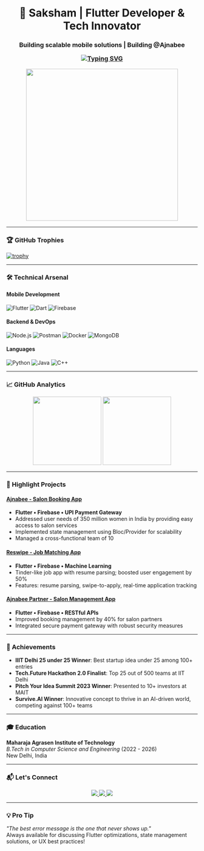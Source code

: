 <h1 align="center">🚀 Saksham | Flutter Developer & Tech Innovator</h1>
<h3 align="center">Building scalable mobile solutions | Building @Ajnabee 

<p align="center">
  <a href="https://git.io/typing-svg"><img src="https://readme-typing-svg.demolab.com?font=Fira+Code&pause=1000&color=00FF00&center=true&vCenter=true&width=435&lines=Flutter+Enthusiast%F0%9F%92%BB;Startup+Founder%F0%9F%92%BC;Clean+Code+Advocate%F0%9F%94%A5;AI+Innovator%F0%9F%A4%96" alt="Typing SVG" /></a>
</p>

<div align="center">
  <img src="https://media.giphy.com/media/v1.Y2lkPTc5MGI3NjExdG9vM2d6Z2p5bm5jY3F4a2p4M3Z4OXE4NnJzMWJsc3p3b3RqZ2x6dCZlcD12MV9pbnRlcm5hbF9naWZfYnlfaWQmY3Q9Zw/qgQUggAC3Pfv687qPC/giphy.gif" width="400"/>
</div>

---

### 🏆 GitHub Trophies
[![trophy](https://github-profile-trophy.vercel.app/?username=saksham0205&theme=onedark&row=1&margin-w=15)](https://github.com/ryo-ma/github-profile-trophy)

---

### 🛠️ Technical Arsenal

#### Mobile Development
![Flutter](https://img.shields.io/badge/Flutter-%2302569B.svg?style=for-the-badge&logo=Flutter&logoColor=white)
![Dart](https://img.shields.io/badge/Dart-0175C2?style=for-the-badge&logo=dart&logoColor=white)
![Firebase](https://img.shields.io/badge/Firebase-FFCA28?style=for-the-badge&logo=firebase&logoColor=black)

#### Backend & DevOps
![Node.js](https://img.shields.io/badge/Node.js-43853D?style=for-the-badge&logo=node.js&logoColor=white)
![Postman](https://img.shields.io/badge/Postman-FF6C37?style=for-the-badge&logo=postman&logoColor=white)
![Docker](https://img.shields.io/badge/Docker-2496ED?style=for-the-badge&logo=docker&logoColor=white)
![MongoDB](https://img.shields.io/badge/MongoDB-47A248?style=for-the-badge&logo=mongodb&logoColor=white)

#### Languages
![Python](https://img.shields.io/badge/Python-3776AB?style=for-the-badge&logo=python&logoColor=white)
![Java](https://img.shields.io/badge/Java-ED8B00?style=for-the-badge&logo=openjdk&logoColor=white)
![C++](https://img.shields.io/badge/C%2B%2B-00599C?style=for-the-badge&logo=c%2B%2B&logoColor=white)

---

### 📈 GitHub Analytics

<p align="center">
  <img height="180em" src="https://github-readme-stats.vercel.app/api?username=saksham0205&show_icons=true&theme=vision-friendly-dark&count_private=true&include_all_commits=true"/>
  <img height="180em" src="https://github-readme-stats.vercel.app/api/top-langs/?username=saksham0205&layout=compact&theme=vision-friendly-dark"/>
</p>


---

### 🚀 Highlight Projects

#### [Ajnabee - Salon Booking App](https://play.google.com/store/apps/details?id=com.ajnabee.ajnabee&pcampaignid=web_share)
- **Flutter • Firebase • UPI Payment Gateway**
- Addressed user needs of 350 million women in India by providing easy access to salon services
- Implemented state management using Bloc/Provider for scalability
- Managed a cross-functional team of 10

#### [Reswipe - Job Matching App](https://github.com/saksham0205/reswipe)
- **Flutter • Firebase • Machine Learning**
- Tinder-like job app with resume parsing; boosted user engagement by 50%
- Features: resume parsing, swipe-to-apply, real-time application tracking

#### [Ajnabee Partner - Salon Management App](https://play.google.com/store/apps/details?id=com.ajnabeecorp.ajnabee_partner&pcampaignid=web_share)
- **Flutter • Firebase • RESTful APIs**
- Improved booking management by 40% for salon partners
- Integrated secure payment gateway with robust security measures

---

### 🏅 Achievements
- **IIIT Delhi 25 under 25 Winner**: Best startup idea under 25 among 100+ entries
- **Tech.Future Hackathon 2.0 Finalist**: Top 25 out of 500 teams at IIT Delhi
- **Pitch Your Idea Summit 2023 Winner**: Presented to 10+ investors at MAIT
- **Survive.AI Winner**: Innovative concept to thrive in an AI-driven world, competing against 100+ teams

---

### 🎓 Education
**Maharaja Agrasen Institute of Technology**  
*B.Tech in Computer Science and Engineering* (2022 - 2026)  
New Delhi, India

---

### 📬 Let's Connect
<p align="center">
  <a href="https://linkedin.com/in/saksham-chauhan-252003">
    <img src="https://img.shields.io/badge/LinkedIn-0077B5?style=for-the-badge&logo=linkedin&logoColor=white"/>
  </a>
  <a href="mailto:saksham252003@gmail.com">
    <img src="https://img.shields.io/badge/Gmail-D14836?style=for-the-badge&logo=gmail&logoColor=white"/>
  </a>
  <a href="https://medium.com/@saksham252003">
    <img src="https://img.shields.io/badge/Medium-12100E?style=for-the-badge&logo=medium&logoColor=white"/>
  </a>
</p>

---

### 💡 Pro Tip
_"The best error message is the one that never shows up."_  
Always available for discussing Flutter optimizations, state management solutions, or UX best practices!
